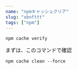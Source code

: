 ```yaml
---
name: "npmキャッシュクリア"
slug: "xbnfttt"
tags: ["npm"]
---
```


```
npm cache verify
```

まずは、このコマンドで確認

```
npm cache clean --force
```


